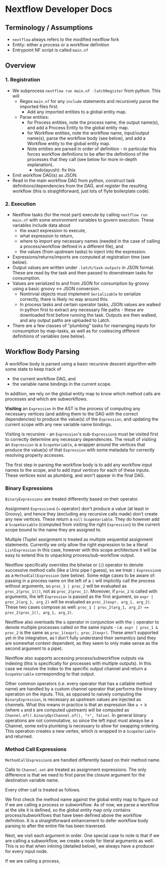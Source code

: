 # Nextflow Developer Docs

## Terminology / Assumptions

* `nextflow` always refers to the modified nextflow fork
* Entity: either a process or a workflow definition
* Entrypoint NF script is called `main.nf`

## Overview

### 1. Registration

* We subprocess `nextflow run main.nf -latchRegister` from python. This will
  * Regex `main.nf` for any `include` statements and recursively parse the imported files first.
    * Add any imported entities to a global entity map.
  * Parse entities:
    * for Process entities, note the process name, the output name(s), and add a Process Entity to the global entity map.
    * for Workflow entities, note the workflow name, input/output name(s),  parse the workflow body (see below), and add a Workflow entity to the global entity map.
    * Note entities are parsed in order of definition - in particular this forces workflow definitions to be after the definitions of the processes that they call (see below for more in-depth explanation).
      * todo(ayush): fix this
* Emit workflow DAG(s) as JSON.
* Read in the main workflow DAG from python, construct task definitions/dependencies from the DAG, and register the resulting workflow (this is straightforward, just lots of flyte boilerplate code).

### 2. Execution

* Nextflow tasks (for the most part) execute by calling `nextflow run main.nf` with some environment variables to govern execution. These variables include data about
  * the exact expression to execute,
  * what expression to return,
  * where to import any necessary names (needed in the case of calling a process/workflow defined in a different file), and
  * the values (from upstream tasks) to inject into the expression.
* Expressions/returns/imports are computed at registration time (see below).
* Output values are written under `.latch/task-outputs` in JSON format. These are read by the task and then passed to downstream tasks for consumption.
* Values are serialized to and from JSON for consumption by groovy using a basic groovy <-> JSON conversion.
  * Nontrivial objects must implement `Serializable` to serialize correctly, there is likely no way around this.
  * In process tasks and certain operator tasks, JSON values are walked in python first to extract any necessary file paths - these are downloaded first before running the task. Outputs are then walked, and any output paths are uploaded to Latch.
* There are a few classes of "plumbing" tasks for rearranging inputs for consumption by map-tasks, as well as for coalescing different definitions of variables (see below).

## Workflow Body Parsing

A workflow body is parsed using a basic recursive descent algorithm with some state to keep track of

* the current workflow DAG, and
* the variable name bindings in the current scope.

In addition, we rely on the global entity map to know which method calls are processes and which are subworkflows.

**Visiting** an `Expression` in the AST is the process of computing any necessary vertices (and adding them to the DAG with the correct dependencies) to produce the value(s) of the `Expression`, and updating the current scope with any new variable name bindings.

Visiting is recursive - an `Expression`'s sub-`Expression`s must be visited first to correctly determine any necessary dependencies. The result of visiting an `Expression` is a `ScopeVariable`, a wrapper around the vertices that produce the value(s) of that `Expression` with some metadata for correctly resolving property accesses.

The first step in parsing the workflow body is to add any workflow input names to the scope, and to add *input vertices* for each of these inputs. These vertices exist as plumbing, and won't appear in the final DAG.

### Binary Expressions

`BinaryExpressions` are treated differently based on their operator.

Assignment `Expression`s (`=` operator) don't produce a value (at least in Groovy), and hence they (excluding any recursive calls made) don't create any new vertices. These return a `null` `ScopeVariable`. They do however add a `ScopeVariable` (computed from visiting the right `Expression`) to the current scope bound to the name they are assigned to.

Multiple (Tuple) assignment is treated as multiple sequential assignment statements. Currently we only allow the right expression to be a literal `ListExpression` in this case, however with this scope architecture it will be easy to extend this to unpacking process/sub-workflow output.

Nextflow specifically overrides the bitwise or (`|`) operator to denote successive method calls (like a Unix pipe I guess), so we treat `|` `Expression`s as a `MethodCallExpression` (see below). Some edge cases to be aware of: passing in a process name on the left of a `|` will implicitly call the process without arguments, so `proc_1 | proc_2` will be evaluated as `proc_2(proc_1())`, not as `proc_2(proc_1)`. Moreover, if `proc_2` is called with arguments, the left `Expression` is passed as the first argument, so `expr | proc_2(arg_1, arg_2)` will be evaluated as `proc_2(expr, arg_1, arg_2)`. These two cases compose as well: `proc_1 | proc_2(arg_1, arg_2) == proc_2(proc_1(), arg_1, arg_2)`.

Nextflow also overloads the `&` operator in conjunction with the `|` operator to denote multiple processes called on the same inputs - i.e. `expr | proc_1 & proc_2` is the same as `proc_1(expr); proc_2(expr)`. These aren't supported yet in the integration, as I don't fully understand their semantics (and they are somewhat context dependent, as they seem to only make sense as the second argument to a pipe).

Nextflow also supports accessing process/subworkflow outputs via indexing (this is specifically for processes with multiple outputs). In this case we resolve the index to the specific output channel and return a `ScopeVariable` corresponding to that output.

Other common operators (i.e. every operator that has a callable method name) are handled by a custom channel operator that performs the binary operation on the inputs. This, as opposed to naively computing the `BinaryExpression`, is necessary as upstream values are injected as channels. What this means in practice is that an expression like `a + b` (where `a` and `b` are computed upstream) will be computed as `Channel.of().binaryOp(Channel.of(), "+", false)`. In general binary operations are not commutative, so since the left input must always be a Channel, some extra plumbing is necessary to allow for swapping ordering. This operation creates a new vertex, which is wrapped in a `ScopeVariable` and returned.

### Method Call Expressions

`MethodCallExpression`s are handled differently based on their method name.

Calls to `Channel.set` are treated as assignment expressions. The only difference is that we need to first parse the closure argument for the destination variable name.

Every other call is treated as follows.

We first check the method name against the global entity map to figure out if we are calling a process or subworkflow. As of now, we parse a workflow at the site it is defined, so the global entity map only contains process/subworkflows that have been defined above the workflow definition. It is a straightforward enhancement to defer workflow body parsing to after the entire file has been traversed.

Next, we visit each argument in order. One special case to note is that if we are calling a subworkflow, we create a node for literal arguments as well. This is so that when inlining (detailed below), we always have a producer for every input node.

If we are calling a process,
